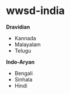 wwsd-india
=======
**Dravidian**
* Kannada
* Malayalam
* Telugu

**Indo-Aryan**
* Bengali
* Sinhala
* Hindi